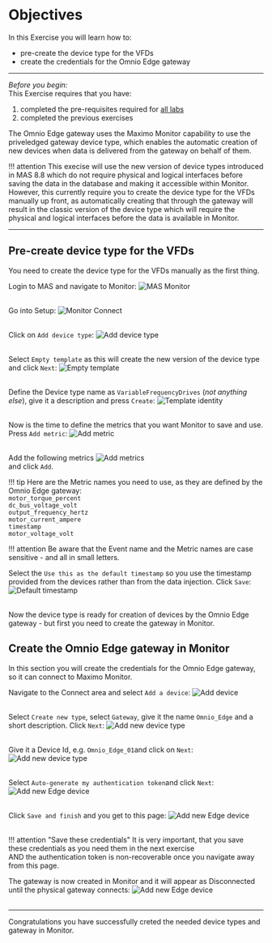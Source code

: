 # Objectives
In this Exercise you will learn how to:

* pre-create the device type for the VFDs
* create the credentials for the Omnio Edge gateway

---
*Before you begin:*  
This Exercise requires that you have:

1. completed the pre-requisites required for [all labs](../prereqs)
2. completed the previous exercises
 
The Omnio Edge gateway uses the Maximo Monitor capability to use the priveledged gateway device type, which enables the automatic creation of new devices when data is delivered from the gateway on behalf of them.

!!! attention
    This execise will use the new version of device types introduced in MAS 8.8 which do not require physical and logical interfaces before saving the data in the database and making it accessible within Monitor.</br>
    However, this currently require you to create the device type for the VFDs manually up front, as automatically creating that through the gateway will result in the classic version of the device type which will require the physical and logical interfaces before the data is available in Monitor.



---
##  Pre-create device type for the VFDs

You need to create the device type for the VFDs manually as the first thing.</br>

Login to MAS and navigate to Monitor:
![MAS Monitor](/img/omnio_8.8/device_01.png)</br></br>

Go into Setup:
![Monitor Connect](/img/omnio_8.8/device_02.png)</br></br>

Click on `Add device type`:
![Add device type](/img/omnio_8.8/device_03.png)</br></br>

Select `Empty template` as this will create the new version of the device type and click `Next`:
![Empty template](/img/omnio_8.8/device_04.png)</br></br>

Define the Device type name as `VariableFrequencyDrives` (*not anything else*), give it a description and press `Create`:
![Template identity](/img/omnio_8.8/device_05.png)</br></br>

Now is the time to define the metrics that you want Monitor to save and use.</br>
Press `Add metric`:
![Add metric](/img/omnio_8.8/device_06.png)</br></br>

Add the following metrics
![Add metrics](/img/omnio_8.8/device_07.png)</br>
and click `Add`.</br>

!!! tip
    Here are the Metric names you need to use, as they are defined by the Omnio Edge gateway:</br>
    `motor_torque_percent`</br>
    `dc_bus_voltage_volt`</br>
    `output_frequency_hertz`</br>
    `motor_current_ampere`</br>
    `timestamp`</br>
    `motor_voltage_volt`</br>
    
!!! attention
    Be aware that the Event name and the Metric names are case sensitive - and all in small letters.

Select the `Use this as the default timestamp` so you use the timestamp provided from the devices rather than from the data injection. Click `Save`:
![Default timestamp](/img/omnio_8.8/device_08.png)</br></br>

Now the device type is ready for creation of devices by the Omnio Edge gateway - but first you need to create the gateway in Monitor.


##  Create the Omnio Edge gateway in Monitor

In this section you will create the credentials for the Omnio Edge gateway, so it can connect to Maximo Monitor.</br>

Navigate to the Connect area and select `Add a device`:
![Add device](/img/omnio_8.8/device_10.png)</br></br>

Select `Create new type`, select `Gateway`, give it the name `Omnio_Edge` and a short description. Click `Next`:
![Add new device type](/img/omnio_8.8/device_11.png)</br></br>

Give it a Device Id, e.g. `Omnio_Edge_01`and click on `Next`:
![Add new device type](/img/omnio_8.8/device_12.png)</br></br>

Select `Auto-generate my authentication token`and click `Next`:
![Add new Edge device](/img/omnio_8.8/device_13.png)</br></br>

Click `Save and finish` and you get to this page:
![Add new Edge device](/img/omnio_8.8/device_14.png)</br></br>

!!! attention "Save these credentials"
    It is very important, that you save these credentials as you need them in the next exercise</br>
    AND the authentication token is non-recoverable once you navigate away from this page. 

The gateway is now created in Monitor and it will appear as Disconnected until the physical gateway connects:
![Add new Edge device](/img/omnio_8.8/device_14.png)</br></br>


---
Congratulations you have successfully creted the needed device types and gateway in Monitor.</br>
